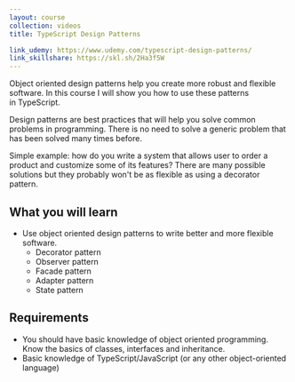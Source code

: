 ```yaml
---
layout: course
collection: videos
title: TypeScript Design Patterns

link_udemy: https://www.udemy.com/typescript-design-patterns/
link_skillshare: https://skl.sh/2Ha3f5W
---
```


Object oriented design patterns help you create more robust and flexible software. In this course I will show you how to use these patterns in TypeScript.

<!--more-->

Design patterns are best practices that will help you solve common problems in programming. There is no need to solve a generic problem that has been solved many times before.

Simple example: how do you write a system that allows user to order a product and customize some of its features? There are many possible solutions but they probably won't be as flexible as using a decorator pattern.


## What you will learn
* Use object oriented design patterns to write better and more flexible software.
  * Decorator pattern
  * Observer pattern
  * Facade pattern
  * Adapter pattern
  * State pattern

## Requirements
* You should have basic knowledge of object oriented programming. Know the basics of classes, interfaces and inheritance.
* Basic knowledge of TypeScript/JavaScript (or any other object-oriented language)